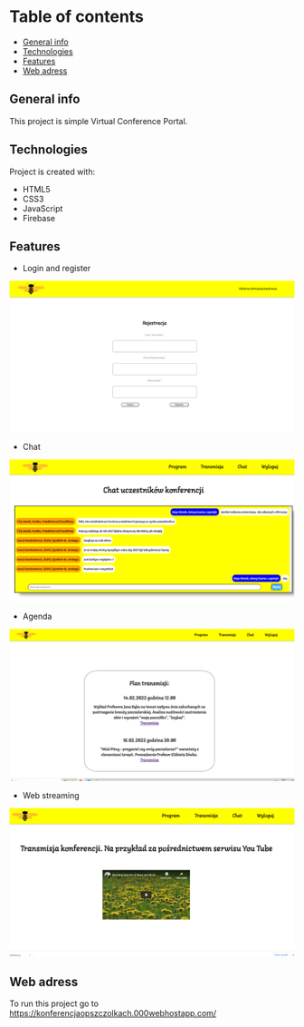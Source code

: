 # Table of contents
* [General info](#general-info)
* [Technologies](#technologies)
* [Features](#features)
* [Web adress](#web-adress)
## General info
This project is simple Virtual Conference Portal.
	
## Technologies
Project is created with:
* HTML5
* CSS3
* JavaScript
* Firebase
	
## Features
* Login and register

![](images/rejestracjabee.png)

* Chat

![](images/chat.png)

* Agenda

![](images/home2.png)

* Web streaming

![](images/transbee.png)


## Web adress
To run this project go to https://konferencjaopszczolkach.000webhostapp.com/
